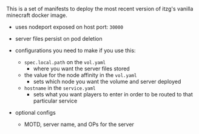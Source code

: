 This is a set of manifests to deploy the most recent version of itzg's vanilla minecraft docker image.

- uses nodeport exposed on host port: `30000`
- server files persist on pod deletion

- configurations you need to make if you use this:
  - `spec.local.path` on the `vol.yaml`
    - where you want the server files stored
  - the value for the node affinity in the `vol.yaml`
    - sets which node you want the volume and server deployed 
  - `hostname` in the `service.yaml`
    - sets what you want players to enter in order to be routed to that particular service

- optional configs
  - MOTD, server name, and OPs for the server